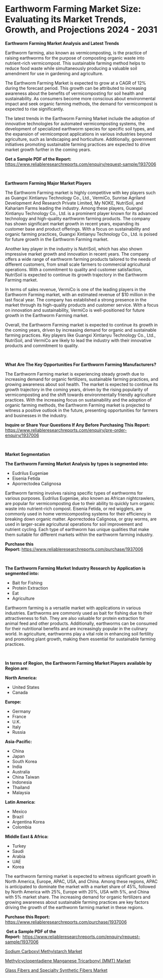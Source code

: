 <p><h1>Earthworm Farming Market Size: Evaluating its Market Trends, Growth, and Projections 2024 - 2031</h1></p><p><strong>Earthworm Farming Market Analysis and Latest Trends</strong></p>
<p><p>Earthworm farming, also known as vermicomposting, is the practice of raising earthworms for the purpose of composting organic waste into nutrient-rich vermicompost. This sustainable farming method helps to reduce food waste while simultaneously producing a valuable soil amendment for use in gardening and agriculture.</p><p>The Earthworm Farming Market is expected to grow at a CAGR of 12% during the forecast period. This growth can be attributed to increasing awareness about the benefits of vermicomposting for soil health and sustainability. As consumers become more conscious about environmental impact and seek organic farming methods, the demand for vermicompost is expected to rise significantly.</p><p>The latest trends in the Earthworm Farming Market include the adoption of innovative technologies for automated vermicomposting systems, the development of specialized earthworm species for specific soil types, and the expansion of vermicompost applications in various industries beyond agriculture, such as landscaping and horticulture. Additionally, government initiatives promoting sustainable farming practices are expected to drive market growth further in the coming years.</p></p>
<p><strong>Get a Sample PDF of the Report:&nbsp;</strong> <a href="https://www.reliableresearchreports.com/enquiry/request-sample/1937006">https://www.reliableresearchreports.com/enquiry/request-sample/1937006</a></p>
<p>&nbsp;</p>
<p><strong>Earthworm Farming Major Market Players</strong></p>
<p><p>The Earthworm Farming market is highly competitive with key players such as Guangxi Xintianyu Technology Co., Ltd., VermiCo, Sunrise Agriland Development And Research Private Limited, My NOKE, NutriSoil, and Kahariam Farms leading the industry. Among these players, Guangxi Xintianyu Technology Co., Ltd. is a prominent player known for its advanced technology and high-quality earthworm farming products. The company has shown significant market growth in recent years, expanding its customer base and product offerings. With a focus on sustainability and organic farming practices, Guangxi Xintianyu Technology Co., Ltd. is poised for future growth in the Earthworm Farming market.</p><p>Another key player in the industry is NutriSoil, which has also shown impressive market growth and innovation in recent years. The company offers a wide range of earthworm farming products tailored to the needs of different customers, from small scale farmers to commercial agricultural operations. With a commitment to quality and customer satisfaction, NutriSoil is expected to continue its growth trajectory in the Earthworm Farming market.</p><p>In terms of sales revenue, VermiCo is one of the leading players in the Earthworm Farming market, with an estimated revenue of $10 million in the last fiscal year. The company has established a strong presence in the market through its high-quality products and customer service. With a focus on innovation and sustainability, VermiCo is well-positioned for future growth in the Earthworm Farming market.</p><p>Overall, the Earthworm Farming market is expected to continue its growth in the coming years, driven by increasing demand for organic and sustainable farming practices. Key players like Guangxi Xintianyu Technology Co., Ltd., NutriSoil, and VermiCo are likely to lead the industry with their innovative products and commitment to quality.</p></p>
<p>&nbsp;</p>
<p><strong>What Are The Key Opportunities For Earthworm Farming Manufacturers?</strong></p>
<p><p>The Earthworm Farming market is experiencing steady growth due to increasing demand for organic fertilizers, sustainable farming practices, and growing awareness about soil health. The market is expected to continue its growth trajectory in the coming years, driven by the rising popularity of vermicomposting and the shift towards environmentally friendly agriculture practices. With the increasing focus on sustainability and the adoption of organic farming methods, the Earthworm Farming market is projected to witness a positive outlook in the future, presenting opportunities for farmers and businesses in the industry.</p></p>
<p><strong>Inquire or Share Your Questions If Any Before Purchasing This Report:</strong> <a href="https://www.reliableresearchreports.com/enquiry/pre-order-enquiry/1937006">https://www.reliableresearchreports.com/enquiry/pre-order-enquiry/1937006</a></p>
<p>&nbsp;</p>
<p><strong>Market Segmentation</strong></p>
<p><strong>The Earthworm Farming Market Analysis by types is segmented into:</strong></p>
<p><ul><li>Eudrilus Eugeniae</li><li>Eisenia Fetida</li><li>Aporrectodea Calignosa</li></ul></p>
<p><p>Earthworm farming involves raising specific types of earthworms for various purposes. Eudrilus Eugeniae, also known as African nightcrawlers, are popular for vermicomposting due to their ability to quickly turn organic waste into nutrient-rich compost. Eisenia Fetida, or red wigglers, are commonly used in home vermicomposting systems for their efficiency in breaking down organic matter. Aporrectodea Calignosa, or gray worms, are used in larger-scale agricultural operations for soil improvement and nutrient cycling. Each type of earthworm has unique qualities that make them suitable for different markets within the earthworm farming industry.</p></p>
<p><strong>Purchase this Report:&nbsp;</strong><a href="https://www.reliableresearchreports.com/purchase/1937006">https://www.reliableresearchreports.com/purchase/1937006</a></p>
<p>&nbsp;</p>
<p><strong>The Earthworm Farming Market Industry Research by Application is segmented into:</strong></p>
<p><ul><li>Bait for Fishing</li><li>Protein Extraction</li><li>Eat</li><li>Agriculture</li></ul></p>
<p><p>Earthworm farming is a versatile market with applications in various industries. Earthworms are commonly used as bait for fishing due to their attractiveness to fish. They are also valuable for protein extraction for animal feed and other products. Additionally, earthworms can be consumed for their nutritional benefits and are increasingly popular in the culinary world. In agriculture, earthworms play a vital role in enhancing soil fertility and promoting plant growth, making them essential for sustainable farming practices.</p></p>
<p>&nbsp;</p>
<p><strong>In terms of Region, the Earthworm Farming Market Players available by Region are:</strong></p>
<p>
    <p> <strong> North America: </strong>
        <ul>
            <li>United States</li>
            <li>Canada</li>
        </ul>
        </p> 
    <p> <strong> Europe: </strong>
        <ul>
            <li>Germany</li>
            <li>France</li>
            <li>U.K.</li>
            <li>Italy</li>
            <li>Russia</li>
        </ul>
        </p> 
    <p> <strong> Asia-Pacific: </strong>
        <ul>
            <li>China</li>
            <li>Japan</li>
            <li>South Korea</li>
            <li>India</li>
            <li>Australia</li>
            <li>China Taiwan</li>
            <li>Indonesia</li>
            <li>Thailand</li>
            <li>Malaysia</li>
        </ul>
        </p> 
    <p> <strong> Latin America: </strong>
        <ul>
            <li>Mexico</li>
            <li>Brazil</li>
            <li>Argentina Korea</li>
            <li>Colombia</li>
        </ul>
        </p> 
    <p> <strong> Middle East & Africa: </strong>
        <ul>
            <li>Turkey</li>
            <li>Saudi</li>
            <li>Arabia</li>
            <li>UAE</li>
            <li>Korea</li>
        </ul>
    </p>
    </p>
<p><p>The earthworm farming market is expected to witness significant growth in North America, Europe, APAC, USA, and China. Among these regions, APAC is anticipated to dominate the market with a market share of 45%, followed by North America with 25%, Europe with 20%, USA with 5%, and China with 5% market share. The increasing demand for organic fertilizers and growing awareness about sustainable farming practices are key factors driving the growth of the earthworm farming market in these regions.</p></p>
<p><strong>Purchase this Report: </strong><a href="https://www.reliableresearchreports.com/purchase/1937006">https://www.reliableresearchreports.com/purchase/1937006</a></p>
<p>&nbsp;<strong>Get a Sample PDF of the Report:&nbsp;&nbsp;</strong><a href="https://www.reliableresearchreports.com/enquiry/request-sample/1937006">https://www.reliableresearchreports.com/enquiry/request-sample/1937006</a></p>
<p><strong></strong></p>
<p><p><a href="https://view.publitas.com/reportprime-1/sodium-carboxyl-methylstarch-market-analysis-examines-its-scope-on-growth-opportunities-and-forecasted-trends-spanning-from-2024-to-2031/">Sodium Carboxyl Methylstarch Market</a></p><p><a href="https://view.publitas.com/reportprime-1/methylcyclopentadiene-manganese-tricarbonyl-mmt-market-dynamics-2024-2031-also-about-its-market-trends-projections-and-opportunities/">Methylcyclopentadiene Manganese Tricarbonyl (MMT) Market</a></p><p><a href="https://view.publitas.com/reportprime-1/glass-fibers-and-specialty-synthetic-fibers-market-with-the-goal-of-estimating-the-market-size-and-future-growth-potential-of-various-market-segments-based-on-component-applications-end-user-and-region/">Glass Fibers and Specialty Synthetic Fibers Market</a></p></p>